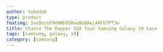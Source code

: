```yaml
---
author: tokodab
type: product
featimg: 1vcDnznY9eNWb95RxeBGBAejAAFb7PT3w
title: Chance The Rapper SOX Tour Samsung Galaxy S9 Case
tags: [samsung, galaxy, s9]
category: [samsung]
---
```

